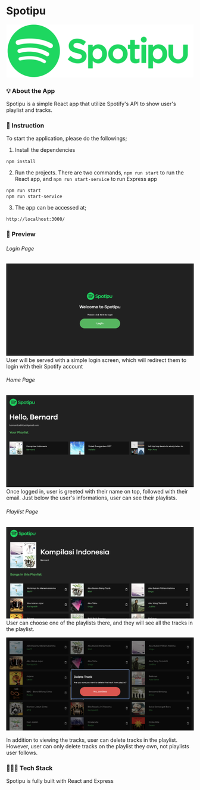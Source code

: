 # Spotipu

![](src/Assets/spotipu-logo.png)

### 💡 About the App
Spotipu is a simple React app that utilize Spotify's API to show user's playlist and tracks.

### 📜 Instruction
To start the application, please do the followings;
1. Install the dependencies
```
npm install
```
2. Run the projects. There are two commands, `npm run start` to run the React app, and `npm run start-service` to run Express app
```
npm run start
npm run start-service
```
3. The app can be accessed at;
```
http://localhost:3000/
```

### 👀 Preview

###### Login Page
![Login Page](src/Assets/screenshots/login-1.png)
User will be served with a simple login screen, which will redirect them to login with their Spotify account

###### Home Page
![Student View](src/Assets/screenshots/home-1.png)
Once logged in, user is greeted with their name on top, followed with their email. Just below the user's informations, user can see their playlists. 

###### Playlist Page

![Teacher View 1](src/Assets/screenshots/playlist-1.png)
User can choose one of the playlists there, and they will see all the tracks in the playlist.

![Teacher View 2](src/Assets/screenshots/playlist-2.png)

In addition to viewing the tracks, user can delete tracks in the playlist. However, user can only delete tracks on the playlist they own, not playlists user follows.

### 👨🏻‍💻 Tech Stack
Spotipu is fully built with React and Express